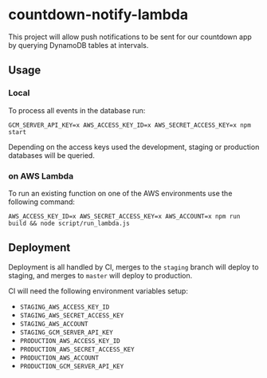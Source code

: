 # countdown-notify-lambda
This project will allow push notifications to be sent for our countdown app by querying DynamoDB tables at intervals.

## Usage

### Local

To process all events in the database run:

    GCM_SERVER_API_KEY=x AWS_ACCESS_KEY_ID=x AWS_SECRET_ACCESS_KEY=x npm start

Depending on the access keys used the development, staging or production databases will be queried.

### on AWS Lambda

To run an existing function on one of the AWS environments use the following command:

    AWS_ACCESS_KEY_ID=x AWS_SECRET_ACCESS_KEY=x AWS_ACCOUNT=x npm run build && node script/run_lambda.js

## Deployment

Deployment is all handled by CI, merges to the `staging` branch will deploy to staging, and merges to `master`
will deploy to production.

CI will need the following environment variables setup:

* `STAGING_AWS_ACCESS_KEY_ID`
* `STAGING_AWS_SECRET_ACCESS_KEY`
* `STAGING_AWS_ACCOUNT`
* `STAGING_GCM_SERVER_API_KEY`
* `PRODUCTION_AWS_ACCESS_KEY_ID`
* `PRODUCTION_AWS_SECRET_ACCESS_KEY`
* `PRODUCTION_AWS_ACCOUNT`
* `PRODUCTION_GCM_SERVER_API_KEY`
